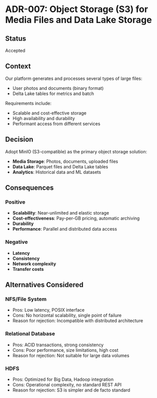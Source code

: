 # ADR-007: Object Storage (S3) for Media Files and Data Lake Storage

## Status
Accepted

## Context

Our platform generates and processes several types of large files:
- User photos and documents (binary format)
- Delta Lake tables for metrics and batch 

Requirements include:
- Scalable and cost-effective storage
- High availability and durability
- Performant access from different services

## Decision

Adopt MinIO (S3-compatible) as the primary object storage solution:
- **Media Storage**: Photos, documents, uploaded files
- **Data Lake**: Parquet files and Delta Lake tables
- **Analytics**: Historical data and ML datasets

## Consequences

### Positive
- **Scalability**: Near-unlimited and elastic storage
- **Cost-effectiveness**: Pay-per-GB pricing, automatic archiving
- **Durability**
- **Performance**: Parallel and distributed data access

### Negative
- **Latency**
- **Consistency**
- **Network complexity**
- **Transfer costs**

## Alternatives Considered

### NFS/File System
- Pros: Low latency, POSIX interface
- Cons: No horizontal scalability, single point of failure
- Reason for rejection: Incompatible with distributed architecture

### Relational Database
- Pros: ACID transactions, strong consistency
- Cons: Poor performance, size limitations, high cost
- Reason for rejection: Not suitable for large data volumes

### HDFS
- Pros: Optimized for Big Data, Hadoop integration
- Cons: Operational complexity, no standard REST API
- Reason for rejection: S3 is simpler and de facto standard
